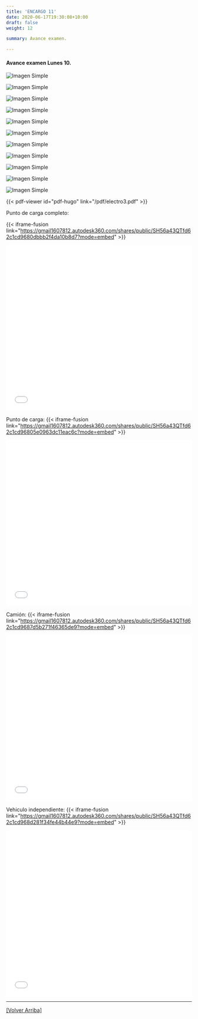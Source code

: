 ```yaml
---
title: 'ENCARGO 11'
date: 2020-06-17T19:30:08+10:00
draft: false
weight: 12

summary: Avance examen.

---
```

#### <a name="top"></a>Avance examen Lunes 10.


![Imagen Simple](/img/electro3/el1.png)

![Imagen Simple](/img/electro3/el2.png)

![Imagen Simple](/img/electro3/el3.png)

![Imagen Simple](/img/electro3/el4.png)

![Imagen Simple](/img/electro3/el5.png)

![Imagen Simple](/img/electro3/el6.png)

![Imagen Simple](/img/electro3/el7.png)

![Imagen Simple](/img/electro3/el8.png)

![Imagen Simple](/img/electro3/el9.png)

![Imagen Simple](/img/electro3/el10.png)

![Imagen Simple](/img/electro3/el11.png)

{{< pdf-viewer id="pdf-hugo" link="/pdf/electro3.pdf" >}}

Punto de carga completo: 

{{< iframe-fusion link="https://gmail1607812.autodesk360.com/shares/public/SH56a43QTfd62c1cd9680dbbb2f4da10b8d7?mode=embed" >}}

<div>
    <iframe 
    src='{{ index .Params "link" }}'
    width="100%" 
    height="450" 
    allowfullscreen="true" 
    webkitallowfullscreen="true" 
    mozallowfullscreen="true"  
    frameborder="0">
    </iframe>    
</div>

Punto de carga: 
{{< iframe-fusion link="https://gmail1607812.autodesk360.com/shares/public/SH56a43QTfd62c1cd96805e0963dc11eac6c?mode=embed" >}}

<div>
    <iframe 
    src='{{ index .Params "link" }}'
    width="100%" 
    height="450" 
    allowfullscreen="true" 
    webkitallowfullscreen="true" 
    mozallowfullscreen="true"  
    frameborder="0">
    </iframe>    
</div>

Camión: 
{{< iframe-fusion link="https://gmail1607812.autodesk360.com/shares/public/SH56a43QTfd62c1cd9687d5b271f46365de9?mode=embed" >}}

<div>
    <iframe 
    src='{{ index .Params "link" }}'
    width="100%" 
    height="450" 
    allowfullscreen="true" 
    webkitallowfullscreen="true" 
    mozallowfullscreen="true"  
    frameborder="0">
    </iframe>    
</div>

Vehiculo independiente:
{{< iframe-fusion link="https://gmail1607812.autodesk360.com/shares/public/SH56a43QTfd62c1cd968d281f34fe44b44e9?mode=embed" >}}

<div>
    <iframe 
    src='{{ index .Params "link" }}'
    width="100%" 
    height="450" 
    allowfullscreen="true" 
    webkitallowfullscreen="true" 
    mozallowfullscreen="true"  
    frameborder="0">
    </iframe>    
</div>


---

[[Volver Arriba]](#top)

